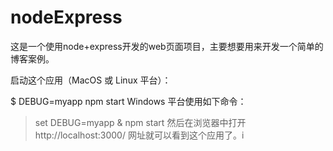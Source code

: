 # nodeExpress
这是一个使用node+express开发的web页面项目，主要想要用来开发一个简单的博客案例。

启动这个应用（MacOS 或 Linux 平台）：

$ DEBUG=myapp npm start
Windows 平台使用如下命令：

> set DEBUG=myapp & npm start
然后在浏览器中打开 http://localhost:3000/ 网址就可以看到这个应用了。i
